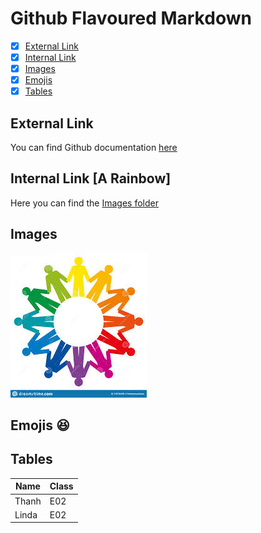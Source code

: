 # Github Flavoured Markdown
- [X] [External Link](#ex_link)
- [X] [Internal Link](#in_link)
- [X] [Images](#image)
- [X] [Emojis](#emo)
- [X] [Tables](#table)

<a name="ex_link"></a>
## External Link 
You can find Github documentation [here](https://help.github.com/en)
<a name="in_link"></a>
## Internal Link  [A Rainbow]
Here you can find the [Images folder](/Images/rainbow.md)
<a name="image"></a>
## Images 
![rainbow](/Images/rainbow.jpeg)
<a name="emo"></a>
## Emojis :satisfied:
<a name="table"></a>
## Tables

| Name | Class |
| ----------- | ----------- |
| Thanh | E02 |
| Linda | E02 |
 
